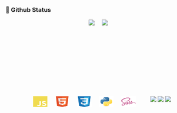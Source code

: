 
##
<h3> 🌟 Github Status </h3>

<div align="center" style="display: flex; justify-content: center; flex-wrap: wrap; gap: 20px;">

  <img src="https://github-readme-stats.vercel.app/api?username=eu-ray29&show_icons=true&theme=onedark" height="180em"/>

  <img src="https://github-readme-stats.vercel.app/api/top-langs/?username=eu-ray29&layout=compact&theme=onedark" height="180em"/>

</div>

##
<div align="center" style="display: flex; justify-content: center; flex-wrap: wrap; gap: 20px;">
  <div align="center" style="display: flex; justify-content: center; flex-wrap: wrap; gap: 20px;"><br>
    <img align="center" alt="Ray-Js" height="30" width="40" src="https://raw.githubusercontent.com/devicons/devicon/master/icons/javascript/javascript-plain.svg">
    <img align="center" alt="Ray-HTML" height="30" width="40" src="https://raw.githubusercontent.com/devicons/devicon/master/icons/html5/html5-original.svg">
    <img align="center" alt="Ray-CSS" height="30" width="40" src="https://raw.githubusercontent.com/devicons/devicon/master/icons/css3/css3-original.svg">
    <img align="center" alt="Ray-Python" height="30" width="40" src="https://raw.githubusercontent.com/devicons/devicon/master/icons/python/python-original.svg">
    <img align="center" alt="Ray-Python" height="30" width="40" src="https://raw.githubusercontent.com/devicons/devicon/master/icons/sass/sass-original.svg">
  </div>
<br>
<div> 
  <a href="https://instagram.com/r4ynara20" target="_blank"><img src="https://img.shields.io/badge/-Instagram-%23E4405F?style=for-the-badge&logo=instagram&logoColor=white" target="_blank"></a>
  <a href = "raynaravitoria755@gamil.com"><img src="https://img.shields.io/badge/-Gmail-%23333?style=for-the-badge&logo=gmail&logoColor=white" target="_blank"></a>
  <a href="https://www.linkedin.com/in/raynara-ferreira-a370b62a5" target="_blank"><img src="https://img.shields.io/badge/-LinkedIn-%230077B5?style=for-the-badge&logo=linkedin&logoColor=white" target="_blank"></a> 
  
</div>







